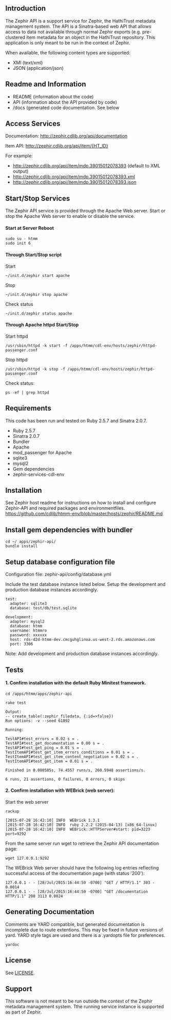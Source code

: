 ## Introduction

The Zephir API is a support service for Zephir, the HathiTrust metadata management system. 
The API is a Sinatra-based web API that allows access to data not available through
normal Zephir exports (e.g. pre-clustered item metadata for an object in the HathiTrust 
repository. This application is only meant to be run in the context of Zephir.

When available, the following content types are supported:

* XMl (text/xml)
* JSON (application/json)

## Readme and Information
* README (information about the code)
* API (information about the API provided by code)
* /docs (generated code documentation. See below

## Access Services

Documentation: http://zephir.cdlib.org/api/documentation

Item API: http://zephir.cdlib.org/api/item/{HT_ID}

For example:
* http://zephir.cdlib.org/api/item/mdp.39015012078393 (default to XML output)
* http://zephir.cdlib.org/api/item/mdp.39015012078393.xml
* http://zephir.cdlib.org/api/item/mdp.39015012078393.json

## Start/Stop Services

The Zephir API service is provided through the Apache Web server. Start or stop the Apache Web server to enable or disable the service.

#### Start at Server Reboot
```
sudo su - htmm
sudo init 6
```
#### Through Start/Stop script
Start
```
~/init.d/zephir start apache
```
Stop
```
~/init.d/zephir stop apache
```
Check status
```
~/init.d/zephir status apache
```

#### Through Apache httpd Start/Stop
Start httpd
```
/usr/sbin/httpd -k start -f /apps/htmm/cdl-env/hosts/zephir/httpd-passenger.conf
```
Stop httpd
```
/usr/sbin/httpd -k stop -f /apps/htmm/cdl-env/hosts/zephir/httpd-passenger.conf
```
Check status:
```
ps -ef | grep httpd
```

## Requirements

This code has been run and tested on Ruby 2.5.7 and Sinatra 2.0.7.

* Ruby 2.5.7
* Sinatra 2.0.7
* Bundler
* Apache
* mod_passenger for Apache
* sqlite3
* mysql2
* Gem dependencies
* zephir-services-cdl-env

## Installation
See Zephir host readme for instructions on how to install and configure Zephir-API and required packages and environmentfiles. 
https://github.com/cdlib/htmm-env/blob/master/hosts/zephir/README.md

## Install gem dependencies with bundler

```
cd ~/ apps/zephir-api/
bundle install
```

## Setup database configuration file

Configuration file: zephir-api/config/database.yml

Include the test database instance listed below. 
Setup the development and production database instances accordingly.

```
test:
  adapter: sqlite3
  database: test/db/test.sqlite

development:
  adapter: mysql2
  database: htmm
  username: htmmro
  password: xxxxxx
  host: rds-d2d-htmm-dev.cmcguhglinoa.us-west-2.rds.amazonaws.com
  port: 3306
```

Note: Add development and production database instances accordingly.

## Tests

#### 1. Confirm installation with the default Ruby Minitest framework. 

```
cd /apps/htmm/apps/zephir-api

rake test

Output:
-- create_table(:zephir_filedata, {:id=>false})
Run options: -v --seed 61892

Running:

TestAPI#test_errors = 0.02 s = .
TestAPI#test_get_documentation = 0.00 s = .
TestAPI#test_get_ping = 0.01 s = .
TestItemAPI#test_get_item_errors_conditions = 0.01 s = .
TestItemAPI#test_get_item_content_negotiation = 0.02 s = .
TestItemAPI#test_get_item = 0.01 s = .

Finished in 0.080585s, 74.4557 runs/s, 260.5948 assertions/s.

6 runs, 21 assertions, 0 failures, 0 errors, 0 skips
```

#### 2. Confirm installation with WEBrick (web server):

Start the web server
```
rackup

[2015-07-28 16:42:10] INFO  WEBrick 1.3.1
[2015-07-28 16:42:10] INFO  ruby 2.2.2 (2015-04-13) [x86_64-linux]
[2015-07-28 16:42:10] INFO  WEBrick::HTTPServer#start: pid=3223 port=9292
```

From the same server run wget to retrieve the Zephir API documentation page:
```
wget 127.0.0.1:9292
```

The WEBrick Web server should have the following log entries reflecting successful access of the documentation page (with status '200'):
```
127.0.0.1 - - [28/Jul/2015:16:44:50 -0700] "GET / HTTP/1.1" 303 - 0.0014
127.0.0.1 - - [28/Jul/2015:16:44:50 -0700] "GET /documentation HTTP/1.1" 200 3113 0.0024
```

## Generating Documentation
Comments are YARD compatible, but generated documentation is incomplete due to route extentions. 
This may be fixed in future versions of yard. YARD style tags are used and there is a .yardopts 
file for preferences. 

```
yardoc
```

## License

See [LICENSE](LICENSE).

## Support

This software is not meant to be run outside the context of the Zephir metadata management system. 
Tthe running service instance is supported as part of Zephir.
